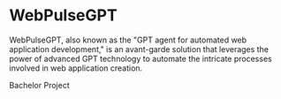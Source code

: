 # WebPulseGPT
WebPulseGPT, also known as the "GPT agent for automated web application development," is an avant-garde solution that leverages the power of advanced GPT technology to automate the intricate processes involved in web application creation.

Bachelor Project
